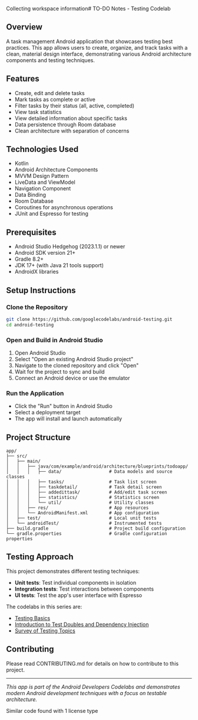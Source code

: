 Collecting workspace information# TO-DO Notes - Testing Codelab

## Overview
A task management Android application that showcases testing best practices. This app allows users to create, organize, and track tasks with a clean, material design interface, demonstrating various Android architecture components and testing techniques.

## Features
- Create, edit and delete tasks
- Mark tasks as complete or active
- Filter tasks by their status (all, active, completed)
- View task statistics
- View detailed information about specific tasks
- Data persistence through Room database
- Clean architecture with separation of concerns


## Technologies Used
- Kotlin
- Android Architecture Components
- MVVM Design Pattern
- LiveData and ViewModel
- Navigation Component
- Data Binding
- Room Database
- Coroutines for asynchronous operations
- JUnit and Espresso for testing

## Prerequisites
- Android Studio Hedgehog (2023.1.1) or newer
- Android SDK version 21+
- Gradle 8.2+
- JDK 17+ (with Java 21 tools support)
- AndroidX libraries

## Setup Instructions

### Clone the Repository
```bash
git clone https://github.com/googlecodelabs/android-testing.git
cd android-testing
```

### Open and Build in Android Studio
1. Open Android Studio
2. Select "Open an existing Android Studio project"
3. Navigate to the cloned repository and click "Open"
4. Wait for the project to sync and build
5. Connect an Android device or use the emulator

### Run the Application
- Click the "Run" button in Android Studio
- Select a deployment target
- The app will install and launch automatically

## Project Structure
```
app/
├── src/
│   ├── main/
│   │   ├── java/com/example/android/architecture/blueprints/todoapp/
│   │   │   ├── data/                  # Data models and source classes
│   │   │   ├── tasks/                 # Task list screen
│   │   │   ├── taskdetail/            # Task detail screen
│   │   │   ├── addedittask/           # Add/edit task screen
│   │   │   ├── statistics/            # Statistics screen
│   │   │   └── util/                  # Utility classes
│   │   ├── res/                       # App resources
│   │   └── AndroidManifest.xml        # App configuration
│   ├── test/                          # Local unit tests
│   └── androidTest/                   # Instrumented tests
├── build.gradle                       # Project build configuration
└── gradle.properties                  # Gradle configuration properties
```

## Testing Approach
This project demonstrates different testing techniques:
- **Unit tests**: Test individual components in isolation
- **Integration tests**: Test interactions between components
- **UI tests**: Test the app's user interface with Espresso

The codelabs in this series are:
* [Testing Basics](https://codelabs.developers.google.com/codelabs/advanced-android-kotlin-training-testing-basics)
* [Introduction to Test Doubles and Dependency Injection](https://codelabs.developers.google.com/codelabs/advanced-android-kotlin-training-testing-test-doubles)
* [Survey of Testing Topics](https://codelabs.developers.google.com/codelabs/advanced-android-kotlin-training-testing-survey)


## Contributing
Please read CONTRIBUTING.md for details on how to contribute to this project.

---
*This app is part of the Android Developers Codelabs and demonstrates modern Android development techniques with a focus on testable architecture.*

Similar code found with 1 license type
